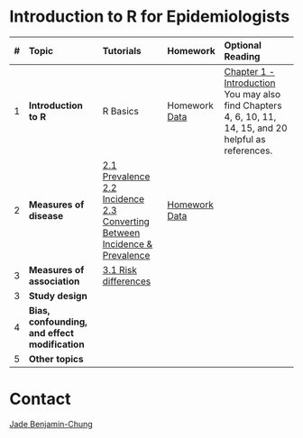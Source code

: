 # Introduction to R for Epidemiologists

|# | Topic | Tutorials  | Homework  | Optional Reading
|--- | :--- | :---       | :---       | :---   
|1 | <b>Introduction to R</b> | R Basics | Homework <br /><a href="https://raw.githubusercontent.com/kmishra9/PH241/master/Final%20Project/Data/washb-bangladesh-tr-public.csv" download>Data</a>| [Chapter 1 - Introduction](http://r4ds.had.co.nz/index.html) <br /> You may also find Chapters 4, 6, 10, 11, 14, 15, and 20 helpful as references.
|2 | <b>Measures of disease</b> | [2.1 Prevalence](https://jadebc.shinyapps.io/prevalence/) <br /> [2.2 Incidence](https://jadebc.shinyapps.io/Incidence/) <br />  [2.3 Converting Between Incidence & Prevalence](https://jadebc.shinyapps.io/convert-inc-prev/)|<a href="https://github.com/jadebc-berkeley/PH250B/blob/master/homework/hw_mod.R" download>Homework</a> <br /> <a href="https://github.com/jadebc-berkeley/PH250B/blob/master/homework/hw_mod.RData" download>Data</a>|
|3 | <b>Measures of association</b> | [3.1 Risk differences](https://jadebc.shinyapps.io/Risk_difference/) ||
|3 | <b>Study design</b> |||
|4 | <b>Bias, confounding, and effect modification</b> |||
|5 | <b>Other topics</b> |||



# Contact
[Jade Benjamin-Chung](mailto:jadebc@berkeley.edu)  

<!-- ![alt text](http://bbd.berkeley.edu/uploads/5/4/3/7/54378593/published/benjamin-chung-jade_1.jpeg?1507227294 "Jade") -->
